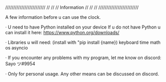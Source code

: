 /////////////////////////
//                     //
//     Information     //
//                     //
/////////////////////////


A few information before u can use the clock.

· U need to have Python installed on your device
  If u do not have Python u can install it here: https://www.python.org/downloads/
  
· Libraries u will need: (install with "pip install {name})
  keyboard
  time
  math
  os
  asyncio
  
· If you encounter any problems with my program, let me know on discord: Sayo ツ#9954

· Only for personal usage. Any other means can be discussed on discord.
  
